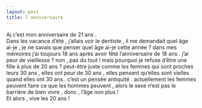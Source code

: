 ```yaml
---
layout: post
title: l anniversaire
---
```


<p>Aj c’est mon anniversaire de 21 ans .<br />Dans les vacance d’été , j’allais voir le dentiste , il me demandait quel âge ai-je , je ne savais que penser quel âge ai-je cette année ? dans mes mémoires j’ai toujours 18 ans après avoir fêté l’anniversaire de 18 ans . j’ai peur de vieillesse ? non , pas du tout ! mais pourquoi je refuse d’être une fille à plus de 20 ans ? peut-être juste comme les femmes qui sont proches leurs 30 ans , elles ont peur de 30 ans , elles pensent qu’elles sont vielles quand elles ont 30 ans . c’est un pensée antiquité . actuellement les femmes peuvent faire ce que les hommes peuvent , alors le sexe n’est pas le barrière de bien vivre , donc , l’âge non plus !<br />Et alors , vive les 20 ans !</p>
